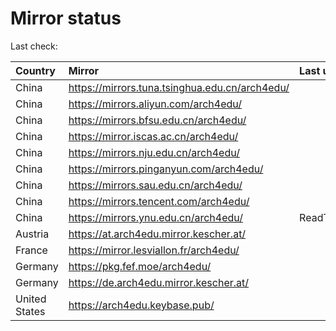 <script src="./time.js"></script>
# Mirror status
Last check: <script type="text/javascript">localize(1666805298.6746619);</script>

|Country|Mirror|Last update|
|:------|:-----|:----------|
|China|https://mirrors.tuna.tsinghua.edu.cn/arch4edu/|<script type="text/javascript">localize(1666766970);</script>|
|China|https://mirrors.aliyun.com/arch4edu/|<script type="text/javascript">localize(1666682106);</script>|
|China|https://mirrors.bfsu.edu.cn/arch4edu/|<script type="text/javascript">localize(1666766970);</script>|
|China|https://mirror.iscas.ac.cn/arch4edu/|<script type="text/javascript">localize(1666766970);</script>|
|China|https://mirrors.nju.edu.cn/arch4edu/|<script type="text/javascript">localize(1666766970);</script>|
|China|https://mirrors.pinganyun.com/arch4edu/|<script type="text/javascript">localize(1666725066);</script>|
|China|https://mirrors.sau.edu.cn/arch4edu/|<script type="text/javascript">localize(1650446957);</script>|
|China|https://mirrors.tencent.com/arch4edu/|<script type="text/javascript">localize(1666725066);</script>|
|China|https://mirrors.ynu.edu.cn/arch4edu/|ReadTimeout|
|Austria|https://at.arch4edu.mirror.kescher.at/|<script type="text/javascript">localize(1666766970);</script>|
|France|https://mirror.lesviallon.fr/arch4edu/|<script type="text/javascript">localize(1666766970);</script>|
|Germany|https://pkg.fef.moe/arch4edu/|<script type="text/javascript">localize(1666766970);</script>|
|Germany|https://de.arch4edu.mirror.kescher.at/|<script type="text/javascript">localize(1666766970);</script>|
|United States|https://arch4edu.keybase.pub/|<script type="text/javascript">localize(1666766970);</script>|

<script src="./tablefilter/tablefilter.js"></script>
<script src="./table.js"></script>